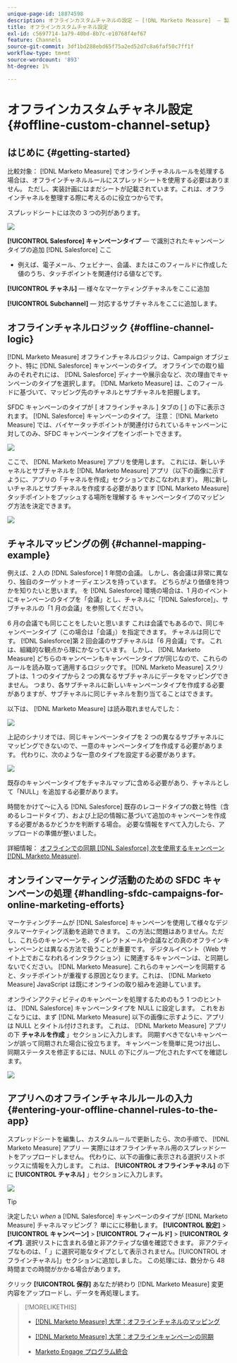 ```yaml
---
unique-page-id: 18874598
description: オフラインカスタムチャネルの設定 — [!DNL Marketo Measure]  — 製品ドキュメント
title: オフラインカスタムチャネル設定
exl-id: c5697714-1a79-40bd-8b7c-e10768f4ef67
feature: Channels
source-git-commit: 3df1bd288ebd65f75a2ed52d7c8a6faf50c7ff1f
workflow-type: tm+mt
source-wordcount: '893'
ht-degree: 1%

---
```


# オフラインカスタムチャネル設定 {#offline-custom-channel-setup}

## はじめに {#getting-started}

比較対象： [!DNL Marketo Measure] でオンラインチャネルルールを処理する場合は、オフラインチャネルルールにスプレッドシートを使用する必要はありません。 ただし、実装計画にはまだシートが記載されています。これは、オフラインチャネルを整理する際に考えるのに役立つからです。

スプレッドシートには次の 3 つの列があります。

![](assets/1-2.png)

**[!UICONTROL Salesforce] キャンペーンタイプ**  — で識別されたキャンペーンタイプの追加 [!DNL Salesforce] ここ

* 例えば、電子メール、ウェビナー、会議、またはこのフィールドに作成した値のうち、タッチポイントを関連付ける値などです。

**[!UICONTROL チャネル]**  — 様々なマーケティングチャネルをここに追加

**[!UICONTROL Subchannel]**  — 対応するサブチャネルをここに追加します。

## オフラインチャネルロジック {#offline-channel-logic}

[!DNL Marketo Measure] オフラインチャネルロジックは、Campaign オブジェクト、特に [!DNL Salesforce] キャンペーンのタイプ。 オフラインでの取り組みのそれぞれには、 [!DNL Salesforce] ディナーや展示会など、次の理由でキャンペーンのタイプを選択します。 [!DNL Marketo Measure] は、このフィールドに基づいて、マッピング先のチャネルとサブチャネルを把握します。

SFDC キャンペーンのタイプが [ オフラインチャネル ] タブの [ ] の下に表示されます。 [!DNL Salesforce] キャンペーンのタイプ。 注意： [!DNL Marketo Measure] では、バイヤータッチポイントが関連付けられているキャンペーンに対してのみ、SFDC キャンペーンタイプをインポートできます。

![](assets/2-2.png)

ここで、 [!DNL Marketo Measure] アプリを使用します。 これには、新しいチャネルとサブチャネルを [!DNL Marketo Measure] アプリ（以下の画像に示すように、アプリの「チャネルを作成」セクションでおこなわれます）。 用に新しいチャネルとサブチャネルを作成する必要があります [!DNL Marketo Measure] タッチポイントをプッシュする場所を理解する キャンペーンタイプのマッピング方法を決定できます。

![](assets/3-2.png)

## チャネルマッピングの例 {#channel-mapping-example}

例えば、2 人の [!DNL Salesforce] 1 年間の会議。 しかし、各会議は非常に異なり、独自のターゲットオーディエンスを持っています。 どちらがより価値を持つかを知りたいと思います。 を [!DNL Salesforce] 環境の場合は、1 月のイベントにキャンペーンのタイプを「会議」とし、チャネルに「[!DNL Salesforce]」、サブチャネルの「1 月の会議」を参照してください。

6 月の会議でも同じことをしたいと思います これは会議でもあるので、同じキャンペーンタイプ（この場合は「会議」）を指定できます。 チャネルは同じです。 [!DNL Salesforce]第 2 回会議のサブチャネルは「6 月会議」です。 これは、組織的な観点から理にかなっています。 しかし、 [!DNL Marketo Measure] どちらのキャンペーンもキャンペーンタイプが同じなので、これらのルールを読み取って適用するロジックです。 [!DNL Marketo Measure] スクリプトは、1 つのタイプから 2 つの異なるサブチャネルにデータをマッピングできません。 つまり、各サブチャネルに新しいキャンペーンタイプを作成する必要がありますが、サブチャネルに同じチャネルを割り当てることはできます。

以下は、 [!DNL Marketo Measure] は読み取れませんでした：

![](assets/4-2.png)

上記のシナリオでは、同じキャンペーンタイプを 2 つの異なるサブチャネルにマッピングできないので、一意のキャンペーンタイプを作成する必要があります。 代わりに、次のような一意のタイプを設定する必要があります。

![](assets/5-2.png)

既存のキャンペーンタイプをチャネルマップに含める必要があり、チャネルとして「NULL」を追加する必要があります。

時間をかけて～に入る [!DNL Salesforce] 既存のレコードタイプの数と特性（含めるレコードタイプ）、および上記の情報に基づいて追加のキャンペーンを作成する必要があるかどうかを判断する場合。 必要な情報をすべて入力したら、アップロードの準備が整いました。

詳細情報： [オフラインでの同期 [!DNL Salesforce] 次を使用するキャンペーン [!DNL Marketo Measure]](/help/channel-tracking-and-setup/offline-channels/deprecated-processes/syncing-offline-campaigns.md).

## オンラインマーケティング活動のための SFDC キャンペーンの処理 {#handling-sfdc-campaigns-for-online-marketing-efforts}

マーケティングチームが [!DNL Salesforce] キャンペーンを使用して様々なデジタルマーケティング活動を追跡できます。 この方法に問題はありません。ただし、これらのキャンペーンを、ダイレクトメールや会議などの真のオフラインキャンペーンとは異なる方法で扱うことが重要です。 デジタルイベント（Web サイト上でおこなわれるインタラクション）に関連するキャンペーンは、と同期しないでください。 [!DNL Marketo Measure]. これらのキャンペーンを同期すると、タッチポイントが重複する原因となります。これは、 [!DNL Marketo Measure] JavaScript は既にオンラインの取り組みを追跡しています。

オンラインアクティビティのキャンペーンを処理するためのもう 1 つのヒントは、 [!DNL Salesforce] キャンペーンタイプを NULL に設定します。 これをおこなうには、まず [!DNL Marketo Measure] 以下の画像に示すように、アプリは NULL とタイトル付けされます。 これは、 [!DNL Marketo Measure] アプリの下 **チャネルを作成** 」セクションに入力します。 同期すべきでないキャンペーンが誤って同期された場合に役立ちます。 キャンペーンを簡単に見つけ出し、同期ステータスを修正するには、NULL の下にグループ化されたすべてを確認します。

![](assets/6-2.png)

## アプリへのオフラインチャネルルールの入力 {#entering-your-offline-channel-rules-to-the-app}

スプレッドシートを編集し、カスタムルールで更新したら、次の手順で、 [!DNL Marketo Measure] アプリ — 実際にはオフラインチャネル用のスプレッドシートをアップロードしません。 代わりに、以下の画像に表示される選択リストボックスに情報を入力します。 これは、 **[!UICONTROL オフラインチャネル]** の下に **[!UICONTROL チャネル]** 」セクションに入力します。

![](assets/7-2.png)

>[!TIP]
>
>決定したい _when_ a [!DNL Salesforce] キャンペーンのタイプが [!DNL Marketo Measure] チャネルマッピング？ 単ににに移動します。 **[!UICONTROL 設定]** > **[!UICONTROL キャンペーン]** > **[!UICONTROL フィールド]** > **[!UICONTROL タイプ]**. 選択リストに含まれる値と非アクティブな値を確認できます。 非アクティブなものは、「 」に選択可能なタイプとして表示されません。[!UICONTROL オフラインチャネル]」セクションに追加しました。 この処理には、数分から 48 時間までの時間がかかる場合があります。

クリック **[!UICONTROL 保存]** あなたが終わり [!DNL Marketo Measure] 変更内容をアップロードし、データを再処理します。

>[!MORELIKETHIS]
>
>* [[!DNL Marketo Measure] 大学：オフラインチャネルのマッピング](https://universityonline.marketo.com/courses/bizible-fundamentals-channel-management/#/page/5c630eca34d9f0367662b77f)
>
>* [[!DNL Marketo Measure] 大学：オフラインキャンペーンの同期](https://universityonline.marketo.com/courses/bizible-fundamentals-channel-management/#/page/5c63286e34d9f0367662b78b)
>
>* [Marketo Engage プログラム統合](/help/marketo-measure-and-marketo/marketo-measure-integrations-with-marketo/marketo-engage-programs-integration.md#channel-mapping)
